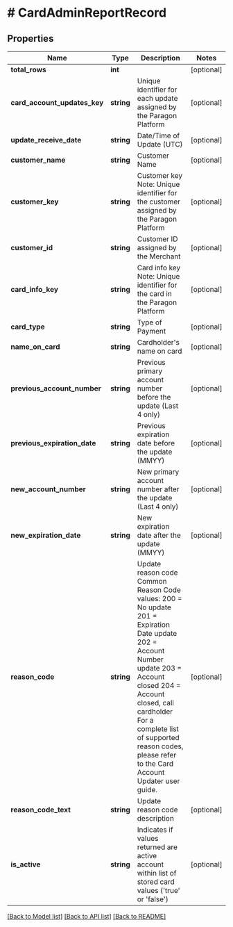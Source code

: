 # # CardAdminReportRecord

## Properties

Name | Type | Description | Notes
------------ | ------------- | ------------- | -------------
**total_rows** | **int** |  | [optional]
**card_account_updates_key** | **string** | Unique identifier for each update assigned by the Paragon Platform | [optional]
**update_receive_date** | **string** | Date/Time of Update (UTC) | [optional]
**customer_name** | **string** | Customer Name | [optional]
**customer_key** | **string** | Customer key  Note: Unique identifier for the customer assigned by the Paragon Platform | [optional]
**customer_id** | **string** | Customer ID assigned by the Merchant | [optional]
**card_info_key** | **string** | Card info key   Note: Unique identifier for the card in the Paragon Platform | [optional]
**card_type** | **string** | Type of Payment | [optional]
**name_on_card** | **string** | Cardholder&#39;s name on card | [optional]
**previous_account_number** | **string** | Previous primary account number before the update (Last 4 only) | [optional]
**previous_expiration_date** | **string** | Previous expiration date before the update (MMYY) | [optional]
**new_account_number** | **string** | New primary account number after the update (Last 4 only) | [optional]
**new_expiration_date** | **string** | New expiration date after the update (MMYY) | [optional]
**reason_code** | **string** | Update reason code  Common Reason Code values:       200 &#x3D; No update       201 &#x3D; Expiration Date update       202 &#x3D; Account Number update       203 &#x3D; Account closed       204 &#x3D; Account closed, call cardholder       For a complete list of supported reason codes, please refer to the Card Account Updater user guide. | [optional]
**reason_code_text** | **string** | Update reason code description | [optional]
**is_active** | **string** | Indicates if values returned are active account within list of stored card values (&#39;true&#39; or &#39;false&#39;) | [optional]

[[Back to Model list]](../../README.md#models) [[Back to API list]](../../README.md#endpoints) [[Back to README]](../../README.md)

